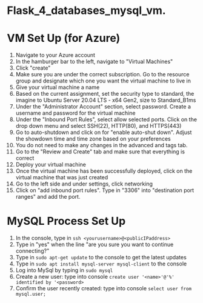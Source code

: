 # Flask_4_databases_mysql_vm.

# VM Set Up (for Azure)

1. Navigate to your Azure account
2. In the hamburger bar to the left, navigate to "Virtual Machines"
3. Click "create"
4. Make sure you are under the correct subscription. Go to the resource group and designate which one you want the virtual machine to live in
5. Give your virtual machine a name
6. Based on the current assignment, set the security type to standard, the imagine to Ubuntu Server 20.04 LTS - x64 Gen2, size to Standard_B1ms
7. Under the "Administrator Account" section, select password. Create a username and password for the virtual machine
8. Under the "Inbound Port Rules", select allow selected ports. Click on the drop down menu and select SSH(22), HTTP(80), and HTTPS(443)
9. Go to auto-shutdown and click on for "enable auto-shut down". Adjust the showdown time and time zone based on your preferences
10. You do not need to make any changes in the advanced and tags tab. 
11. Go to the "Review and Create" tab and make sure that everything is correct
12. Deploy your virtual machine
13. Once the virtual machine has been successfully deployed, click on the virtual machine that was just created
14. Go to the left side and under settings, click networking
15. Click on "add inbound port rules". Type in "3306" into "destination port ranges" and add the port.

# MySQL Process Set Up
1. In the console, type in ```ssh <yourusername>@<publicIPaddress>```
2. Type in "yes" when the line "are you sure you want to continue connecting?"
3. Type in ```sudo apt-get update``` to the console to get the latest updates
4. Type in ```sudo apt install mysql-server mysql-client``` to the console
5. Log into MySql by typing in ```sudo mysql```
6. Create a new user: type into console ```create user '<name>'@'%' identified by '<password>```
7. Confirm the user recently created: type into console ```select user from mysql.user;```
